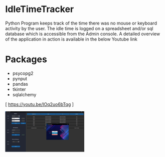 # IdleTimeTracker
Python Program keeps track of the time there was no mouse or keyboard activity by the user. The idle time is logged on a spreadsheet and/or sql database which is accessible from the Admin console. A detailed overview of the application in action is available in the below Youtube link

# Packages
* psycopg2
* pynput
* pandas
* tkinter
* sqlalchemy

[ https://youtu.be/IOq2uo6bTqg ]

[<img src=https://github.com/vysakhul/IdleTimeTracker/blob/main/app_thumb.jpg width="50%">](https://youtu.be/IOq2uo6bTqg "ActivityLogger - Python Console")
